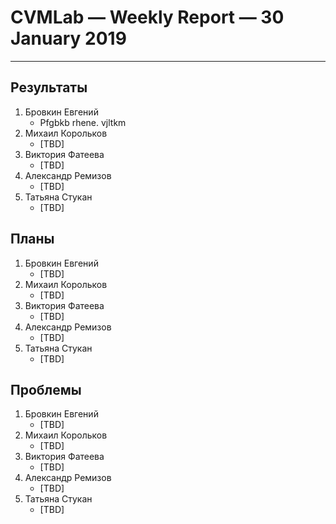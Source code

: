 # CVMLab — Weekly Report — 30 January 2019

----------------

## Результаты

  1. Бровкин Евгений
     - Pfgbkb rhene. vjltkm
  2. Михаил Корольков
     - [TBD]
  3. Виктория Фатеева
     - [TBD]
  4. Александр Ремизов
     - [TBD]
  5. Татьяна Стукан
     - [TBD]

## Планы

  1. Бровкин Евгений
     - [TBD]
  2. Михаил Корольков
     - [TBD]
  3. Виктория Фатеева
     - [TBD]
  4. Александр Ремизов
     - [TBD]
  5. Татьяна Стукан
     - [TBD]

## Проблемы

  1. Бровкин Евгений
     - [TBD]
  2. Михаил Корольков
     - [TBD]
  3. Виктория Фатеева
     - [TBD]
  4. Александр Ремизов
     - [TBD]
  5. Татьяна Стукан
     - [TBD]

<!-- LINKS -->
